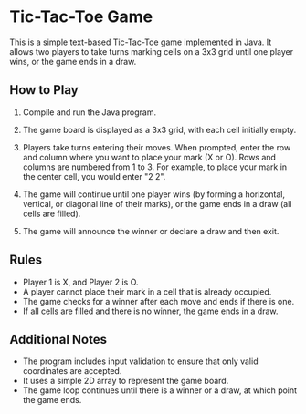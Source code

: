 # Tic-Tac-Toe Game

This is a simple text-based Tic-Tac-Toe game implemented in Java. It allows two players to take turns marking cells on a 3x3 grid until one player wins, or the game ends in a draw.

## How to Play

1. Compile and run the Java program.

2. The game board is displayed as a 3x3 grid, with each cell initially empty.


3. Players take turns entering their moves. When prompted, enter the row and column where you want to place your mark (X or O). Rows and columns are numbered from 1 to 3. For example, to place your mark in the center cell, you would enter "2 2".

4. The game will continue until one player wins (by forming a horizontal, vertical, or diagonal line of their marks), or the game ends in a draw (all cells are filled).

5. The game will announce the winner or declare a draw and then exit.

## Rules

- Player 1 is X, and Player 2 is O.
- A player cannot place their mark in a cell that is already occupied.
- The game checks for a winner after each move and ends if there is one.
- If all cells are filled and there is no winner, the game ends in a draw.

## Additional Notes

- The program includes input validation to ensure that only valid coordinates are accepted.
- It uses a simple 2D array to represent the game board.
- The game loop continues until there is a winner or a draw, at which point the game ends.
